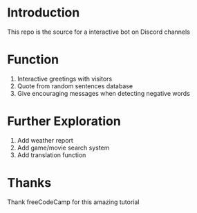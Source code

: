 # Introduction

This repo is the source for a interactive bot on Discord channels

# Function

1. Interactive greetings with visitors
2. Quote from random sentences database
3. Give encouraging messages when detecting negative words

# Further Exploration

1. Add weather report
2. Add game/movie search system
3. Add translation function

# Thanks

Thank freeCodeCamp for this amazing tutorial
